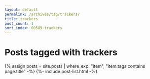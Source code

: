 ```yaml
---
layout: default
permalink: /archives/tag/trackers/
title: trackers
post_count: 1
sort_index: 00589-trackers
---
```

<h1 class="page-heading">Posts tagged with trackers</h1>
{% assign posts = site.posts | where_exp: "item", "item.tags contains page.title" -%}
{%- include post-list.html -%}

